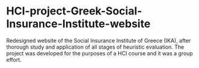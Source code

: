 # HCI-project-Greek-Social-Insurance-Institute-website
Redesigned website of the Social Insurance Institute of Greece (IKA), after thorough study and application of all stages of heuristic evaluation. The project was developed for the purposes of a HCI course and it was a group effort.

